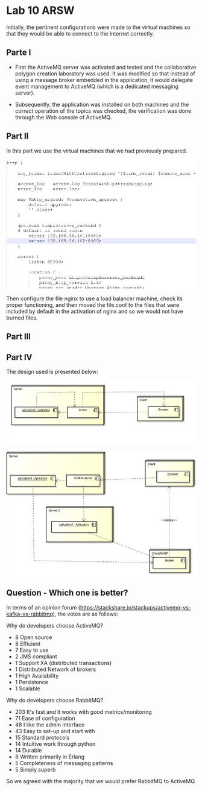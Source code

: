 
# Lab 10 ARSW

Initially, the pertinent configurations were made to the virtual machines so that they would be able to connect to the Internet correctly.

## Parte l
- First the ActiveMQ server was activated and tested and the collaborative polygon creation laboratory was used. It was modified so that instead of using a message broker embedded in the application, it would delegate event management to ActiveMQ (which is a dedicated messaging server).

- Subsequently, the application was installed on both machines and the correct operation of the topics was checked, the verification was done through the Web console of ActiveMQ.

## Part ll
In this part we use the virtual machines that we had previously prepared.

![foto](img/codigo.jpg)

Then configure the file nginx to use a load balancer machine, check its proper functioning, and then moved the file.conf to the files that were included by default in the activation of nginx and so we would not have burned files.

## Part lll



## Part lV

The design used is presented below:

![foto](img/imagen2.jpg)

![foto](img/imagen1.jpg)

## Question - Which one is better?
In terms of an opinion forum (https://stackshare.io/stackups/activemq-vs-kafka-vs-rabbitmq), the votes are as follows:

Why do developers choose ActiveMQ?

- 8  Open source
- 8 Efficient    
- 7 Easy to use    
- 2 JMS compliant    
- 1 Support XA (distributed transactions)    
- 1 Distributed Network of brokers    
- 1 High Availability    
- 1 Persistence
- 1 Scalable

Why do developers choose RabbitMQ?

- 203  It's fast and it works with good metrics/monitoring    
- 71 Ease of configuration    
- 48 I like the admin interface    
- 43 Easy to set-up and start with    
- 15 Standard protocols    
- 14 Intuitive work through python    
- 14 Durable
- 8 Written primarily in Erlang    
- 5 Completeness of messaging patterns    
- 5 Simply superb

So we agreed with the majority that we would prefer RabbitMQ to ActiveMQ.
